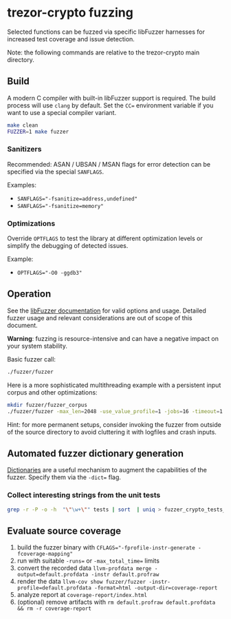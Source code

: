 # trezor-crypto fuzzing
Selected functions can be fuzzed via specific libFuzzer harnesses for increased test coverage and issue detection.

Note: the following commands are relative to the trezor-crypto main directory.

## Build

A modern C compiler with built-in libFuzzer support is required. The build process will use `clang` by default.
Set the `CC=` environment variable if you want to use a special compiler variant.

```bash
make clean
FUZZER=1 make fuzzer
```

### Sanitizers
Recommended: ASAN / UBSAN / MSAN flags for error detection can be specified via the special `SANFLAGS`.

Examples:

  * `SANFLAGS="-fsanitize=address,undefined"`
  * `SANFLAGS="-fsanitize=memory"`

### Optimizations

Override `OPTFLAGS` to test the library at different optimization levels or simplify the debugging of detected issues.

Example:

  * `OPTFLAGS="-O0 -ggdb3"`

## Operation

See the [libFuzzer documentation](https://llvm.org/docs/LibFuzzer.html#options) for valid options and usage. Detailed fuzzer usage and relevant considerations are out of scope of this document.

**Warning**: fuzzing is resource-intensive and can have a negative impact on your system stability.

Basic fuzzer call:
```bash
./fuzzer/fuzzer
```

Here is a more sophisticated multithreading example with a persistent input corpus and other optimizations:
```bash
mkdir fuzzer/fuzzer_corpus
./fuzzer/fuzzer -max_len=2048 -use_value_profile=1 -jobs=16 -timeout=1 -reload=5 -print_pcs=1 -print_funcs=42  fuzzer/fuzzer_corpus
```

Hint: for more permanent setups, consider invoking the fuzzer from outside of the source directory to avoid cluttering it with logfiles and crash inputs.

## Automated fuzzer dictionary generation

[Dictionaries](https://llvm.org/docs/LibFuzzer.html#dictionaries) are a useful mechanism to augment the capabilities of the fuzzer. Specify them via the `-dict=` flag.

### Collect interesting strings from the unit tests
``` bash
grep -r -P -o -h  "\"\w+\"" tests | sort  | uniq > fuzzer_crypto_tests_strings_dictionary1.txt
```

## Evaluate source coverage

  1. build the fuzzer binary with `CFLAGS="-fprofile-instr-generate -fcoverage-mapping"`
  1. run with suitable `-runs=` or `-max_total_time=` limits
  1. convert the recorded data `llvm-profdata merge -output=default.profdata -instr default.profraw`
  1. render the data `llvm-cov show fuzzer/fuzzer -instr-profile=default.profdata -format=html -output-dir=coverage-report`
  1. analyze report at `coverage-report/index.html`
  1. (optional) remove artifacts with `rm default.profraw default.profdata && rm -r coverage-report`
